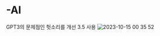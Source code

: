 # -AI
GPT3의 문제점인 헛소리를 개선 3.5 사용 
![2023-10-15 00 35 52](https://github.com/EdgeRunner107/-AI/assets/140359171/ca4a2ec8-ebc3-4466-920a-53e1b5863e12)
